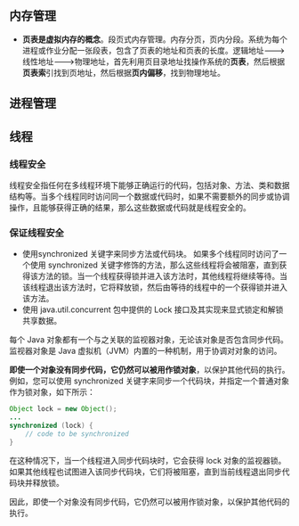 ## 内存管理

- **页表是虚拟内存的概念**。段页式内存管理。内存分页，页内分段。系统为每个进程或作业分配一张段表，包含了页表的地址和页表的长度。逻辑地址--->线性地址--->物理地址，首先利用页目录地址找操作系统的**页表**，然后根据**页表索**引找到页地址，然后根据**页内偏移**，找到物理地址。



## 进程管理



## 线程

### 线程安全

线程安全指任何在多线程环境下能够正确运行的代码，包括对象、方法、类和数据结构等。当多个线程同时访问同一个数据或代码时，如果不需要额外的同步或协调操作，且能够获得正确的结果，那么这些数据或代码就是线程安全的。

### 保证线程安全

- 使用synchronized 关键字来同步方法或代码块。
  如果多个线程同时访问了一个使用 synchronized 关键字修饰的方法，那么这些线程将会被阻塞，直到获得该方法的锁。当一个线程获得锁并进入该方法时，其他线程将继续等待。当该线程退出该方法时，它将释放锁，然后由等待的线程中的一个获得锁并进入该方法。
- 使用 java.util.concurrent 包中提供的 Lock 接口及其实现来显式锁定和解锁共享数据。

每个 Java 对象都有一个与之关联的监视器对象，无论该对象是否包含同步代码。监视器对象是 Java 虚拟机（JVM）内置的一种机制，用于协调对对象的访问。

**即使一个对象没有同步代码，它仍然可以被用作锁对象**，以保护其他代码的执行。例如，您可以使用 synchronized 关键字来同步一个代码块，并指定一个普通对象作为锁对象，如下所示：

```java
Object lock = new Object();
...
synchronized (lock) {
    // code to be synchronized
}
```

在这种情况下，当一个线程进入同步代码块时，它会获得 lock 对象的监视器锁。如果其他线程也试图进入该同步代码块，它们将被阻塞，直到当前线程退出同步代码块并释放锁。

因此，即使一个对象没有同步代码，它仍然可以被用作锁对象，以保护其他代码的执行。
